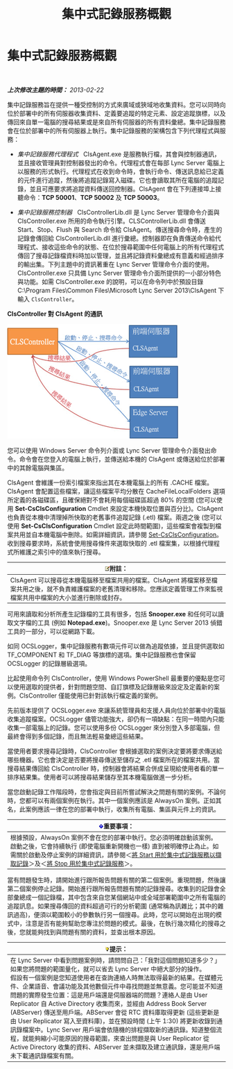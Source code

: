 ﻿---
title: 集中式記錄服務概觀
TOCTitle: 集中式記錄服務概觀
ms:assetid: 975718a0-f3e3-404d-9453-6224e73bfdd0
ms:mtpsurl: https://technet.microsoft.com/zh-tw/library/JJ688145(v=OCS.15)
ms:contentKeyID: 49890220
ms.date: 08/10/2015
mtps_version: v=OCS.15
ms.translationtype: HT
---

# 集中式記錄服務概觀

 

_**上次修改主題的時間：** 2013-02-22_

集中記錄服務旨在提供一種受控制的方式來廣域或狹域地收集資料。您可以同時向位於部署中的所有伺服器收集資料、定義要追蹤的特定元素、設定追蹤旗標，以及傳回來自單一電腦的搜尋結果或是來自所有伺服器的所有資料彙總。集中記錄服務會在位於部署中的所有伺服器上執行。集中記錄服務的架構包含下列代理程式與服務：

  - *集中記錄服務代理程式*   ClsAgent.exe 是服務執行檔，其會與控制器通訊，並且接收管理員對控制器發出的命令。代理程式會在每部 Lync Server 電腦上以服務的形式執行。代理程式在收到命令時，會執行命令、傳送訊息給已定義的元件進行追蹤，然後將追蹤記錄寫入磁碟。它也會讀取其所在電腦的追蹤記錄，並且可應要求將追蹤資料傳送回控制器。ClsAgent 會在下列連接埠上接聽命令：**TCP 50001**、**TCP 50002** 及 **TCP 50003**。

  - *集中記錄服務控制器*   ClsControllerLib.dll 是 Lync Server 管理命令介面與 ClsController.exe 所用的命令執行引擎。CLSControllerLib.dll 會傳送 Start、Stop、Flush 與 Search 命令給 ClsAgent。傳送搜尋命令時，產生的記錄會傳回給 ClsControllerLib.dll 進行彙總。控制器即在負責傳送命令給代理程式、接收這些命令的狀態、在位於搜尋範圍中任何電腦上的所有代理程式傳回了搜尋記錄檔資料時加以管理，並且將記錄資料彙總成有意義和經過排序的輸出集。下列主題中的資訊著重在 Lync Server 管理命令介面的使用。ClsController.exe 只具備 Lync Server 管理命令介面所提供的一小部分特色與功能。如需 ClsController.exe 的說明，可以在命令列中於預設目錄 C:\\Program Files\\Common Files\\Microsoft Lync Server 2013\\ClsAgent 下輸入 `ClsController`。

**ClsController 對 ClsAgent 的通訊**

![CLSController 與 CLSAgent 之間的關係。](images/JJ688145.68c90811-5cf9-4a84-95b7-ea9ffc61eac4(OCS.15).jpg "CLSController 與 CLSAgent 之間的關係。")

您可以使用 Windows Server 命令列介面或 Lync Server 管理命令介面發出命令。命令會在您登入的電腦上執行，並傳送給本機的 ClsAgent 或傳送給位於部署中的其餘電腦與集區。

ClsAgent 會維護一份索引檔案來指出其在本機電腦上的所有 .CACHE 檔案。ClsAgent 會配置這些檔案，讓這些檔案平均分散在 CacheFileLocalFolders 選項所定義的各磁碟區，且確保絕對不會耗用每個磁碟區超過 80% 的空間 (您可以使用 **Set-CsClsConfiguration** Cmdlet 來設定本機快取位置與百分比)。ClsAgent 也負責從本機中清理掉所快取的老舊事件追蹤記錄 (.etl) 檔案。兩週之後 (您可以使用 **Set-CsClsConfiguration** Cmdlet 設定此時間範圍)，這些檔案會複製到檔案共用並自本機電腦中刪除。如需詳細資訊，請參閱 [Set-CsClsConfiguration](set-csclsconfiguration.md)。收到搜尋要求時，系統會使用搜尋條件來選取快取的 .etl 檔案集，以根據代理程式所維護之索引中的值來執行搜尋。

<table>
<thead>
<tr class="header">
<th><img src="images/Gg398811.note(OCS.15).gif" title="note" alt="note" />附註：</th>
</tr>
</thead>
<tbody>
<tr class="odd">
<td>ClsAgent 可以搜尋從本機電腦移至檔案共用的檔案。ClsAgent 將檔案移至檔案共用之後，就不負責維護檔案的老舊清理和移除。您應該定義管理工作來監視檔案共用中檔案的大小並進行刪除或封存。</td>
</tr>
</tbody>
</table>


可用來讀取和分析所產生記錄檔的工具有很多，包括 **Snooper.exe** 和任何可以讀取文字檔的工具 (例如 **Notepad.exe**)。Snooper.exe 是 Lync Server 2013 偵錯工具的一部分，可以從網路下載。

如同 OCSLogger，集中記錄服務有數項元件可以做為追蹤依據，並且提供選取如 TF\_COMPONENT 和 TF\_DIAG 等旗標的選項。集中記錄服務也會保留 OCSLogger 的記錄層級選項。

比起使用命令列 ClsController，使用 Windows PowerShell 最重要的優點是您可以使用選取的提供者，針對問題空間、自訂旗標及記錄層級來設定及定義新的案例。ClsController 僅能使用已針對該執行檔定義的案例。

先前版本提供了 OCSLogger.exe 來讓系統管理員和支援人員向位於部署中的電腦收集追蹤檔案。OCSLogger 儘管功能強大，卻仍有一項缺點：在同一時間內只能收集一部電腦上的記錄。您可以使用多份 OCSLogger 來分別登入多部電腦，但最終會得到多個記錄，而且無法輕易彙總這些結果。

當使用者要求搜尋記錄時，ClsController 會根據選取的案例決定要將要求傳送給哪些機器。它也會決定是否要將搜尋傳送至儲存之 .etl 檔案所在的檔案共用。當搜尋結果傳回給 ClsController 時，控制器會將結果合併成呈現給使用者看的單一排序結果集。使用者可以將搜尋結果儲存至其本機電腦做進一步分析。

當您啟動記錄工作階段時，您會指定與目前所嘗試解決之問題有關的案例。不論何時，您都可以有兩個案例在執行。其中一個案例應該是 AlwaysOn 案例。正如其名，此案例應該一律在您的部署中執行，收集所有電腦、集區與元件上的資訊。

<table>
<thead>
<tr class="header">
<th><img src="images/Gg412908.important(OCS.15).gif" title="important" alt="important" />重要事項：</th>
</tr>
</thead>
<tbody>
<tr class="odd">
<td>根據預設，AlwaysOn 案例不會在您的部署中執行。您必須明確啟動該案例。啟動之後，它會持續執行 (即使電腦重新開機也一樣) 直到被明確停止為止。如需關於啟動及停止案例的詳細資訊，請參閱＜<a href="lync-server-2013-using-start-for-the-centralized-logging-service-to-capture-logs.md">將 Start 用於集中式記錄服務以擷取記錄</a>＞及＜<a href="lync-server-2013-using-stop-for-the-centralized-logging-service.md">將 Stop 用於集中式記錄服務</a>＞。</td>
</tr>
</tbody>
</table>


當有問題發生時，請開始進行跟所報告問題有關的第二個案例。重現問題，然後讓第二個案例停止記錄。開始進行跟所報告問題有關的記錄搜尋。收集到的記錄會全部彙總成一個記錄檔，其中包含來自您某個網站中或全域部署範圍中之所有電腦的追蹤訊息。如果搜尋傳回的資料超過可行的分析範圍 (通常稱為訊雜比；其中的雜訊過高)，便須以範圍較小的參數執行另一個搜尋。此時，您可以開始在出現的模式中，注意是否有能夠幫助您專注於問題的模式。最後，在執行幾次精化的搜尋之後，您就能夠找到與問題有關的資料，並查出根本原因。

<table>
<thead>
<tr class="header">
<th><img src="images/JJ205025.tip(OCS.15).gif" title="tip" alt="tip" />提示：</th>
</tr>
</thead>
<tbody>
<tr class="odd">
<td>在 Lync Server 中看到問題案例時，請問問自己：「我對這個問題知道多少？」如果您將問題的範圍量化，就可以省去 Lync Server 中絕大部分的操作。<br />
假設有一個案例是您知道使用者在查詢連絡人時無法取得最新的結果。在媒體元件、企業語音、會議功能及其他數個元件中尋找問題並無意義。您可能並不知道問題的實際發生位置：這是用戶端還是伺服器端的問題？連絡人是由 User Replicator 自 Active Directory 收集而來，並經由 Address Book Server (ABServer) 傳送至用戶端。ABServer 會從 RTC 資料庫取得更新 (這些更新是由 User Replicator 寫入至資料庫)，並在預設時間 (上午 1:30) 將更新收錄到通訊錄檔案中。Lync Server 用戶端會依隨機的排程擷取新的通訊錄。知道整個流程，就能夠縮小可能原因的搜尋範圍，來查出問題是與 User Replicator 從 Active Directory 收集的資料、ABServer 並未擷取及建立通訊錄，還是用戶端未下載通訊錄檔案有關。</td>
</tr>
</tbody>
</table>

